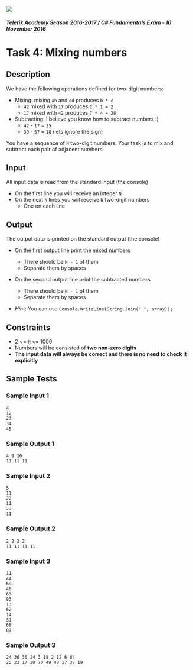 <img src="https://raw.githubusercontent.com/TelerikAcademy/Common/master/logos/telerik-header-logo.png"/>

#### _Telerik Academy Season 2016-2017 / C# Fundamentals Exam - 10 November 2016_
# Task 4: Mixing numbers

## Description

We have the following operations defined for two-digit numbers:
- Mixing: mixing `ab` and `cd` produces `b * c`
  - `42` mixed with `17` produces `2 * 1 = 2`
  - `17` mixed with `42` produces `7 * 4 = 28`
- Subtracting: I believe you know how to subtract numbers :)
  - `42` - `17` = `25`
  - `39` - `57` = `18` (lets ignore the sign)

You have a sequence of `N` two-digit numbers. Your task is to mix and subtract each pair of adjacent numbers.

## Input

All input data is read from the standard input (the console)

- On the first line you will receive an integer `N`
- On the next `N` lines you will receive `N` two-digit numbers
  - One on each line

## Output

The output data is printed on the standard output (the console)

- On the first output line print the mixed numbers
  - There should be `N - 1` of them
  - Separate them by spaces
- On the second output line print the subtracted numbers
  - There should be `N - 1` of them
  - Separate them by spaces

- _Hint_: You can use `Console.WriteLine(String.Join(" ", array));`

## Constraints

- 2 <= `N` <= 1000
- Numbers will be consisted of **two non-zero digits**
- **The input data will always be correct and there is no need to check it explicitly**

## Sample Tests

### Sample Input 1

```
4
12
23
34
45
```

### Sample Output 1

```
4 9 16
11 11 11
```

### Sample Input 2

```
5
11
22
11
22
11
```

### Sample Output 2

```
2 2 2 2
11 11 11 11
```

### Sample Input 3

```
11
44
69
46
63
83
13
62
14
31
68
87
```

### Sample Output 3

```
24 36 36 24 3 18 2 12 6 64
25 23 17 20 70 49 48 17 37 19
```
